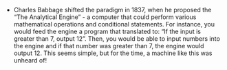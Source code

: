 - Charles Babbage shifted the paradigm in 1837, when he proposed the “The Analytical Engine” - a computer that could perform various mathematical operations and conditional statements. For instance, you would feed the engine a program that translated to: “If the input is greater than 7, output 12”. Then, you would be able to input numbers into the engine and if that number was greater than 7, the engine would output 12. This seems simple, but for the time, a machine like this was unheard of!